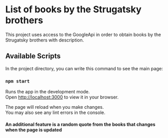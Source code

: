 # List of books by the Strugatsky brothers

This project uses access to the GoogleApi in order to obtain books by the Strugatsky brothers with description.
## Available Scripts

In the project directory, you can write this command to see the main page:

### `npm start`

Runs the app in the development mode.\
Open [http://localhost:3000](http://localhost:3000) to view it in your browser.

The page will reload when you make changes.\
You may also see any lint errors in the console.

#### An additional feature is a random quote from the books that changes when the page is updated
